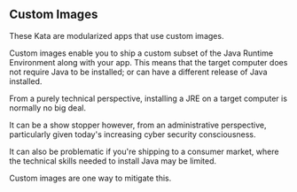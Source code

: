 ## Custom Images

These Kata are modularized apps that use custom images.

Custom images enable you to ship a custom subset of the Java Runtime Environment along with your app.
This means that the target computer does not require Java to be installed; or can have a different release of Java installed.

From a purely technical perspective, installing a JRE on a target computer is normally no big deal.

It can be a show stopper however, from an administrative perspective, particularly given today's increasing cyber security consciousness.

It can also be problematic if you're shipping to a consumer market, where the technical skills needed to install Java may be limited.

Custom images are one way to mitigate this.
